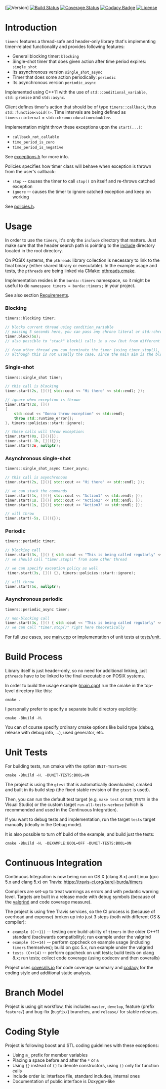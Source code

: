 [![Version](https://img.shields.io/badge/version-0.9.9-green.svg)]
[![Build Status](https://travis-ci.org/karel-burda/timers.svg?branch=develop)](https://travis-ci.org/karel-burda/timers)
[![Coverage Status](https://coveralls.io/repos/github/karel-burda/timers/badge.svg?branch=develop)](https://coveralls.io/github/karel-burda/timers?branch=develop)
[![Codacy Badge](https://api.codacy.com/project/badge/Grade/27e08eaa6aa64eddbe4a79085e95ebcc)](https://www.codacy.com/app/karel-burda/timers?utm_source=github.com&amp;utm_medium=referral&amp;utm_content=karel-burda/timers&amp;utm_campaign=Badge_Grade)
[![License](https://img.shields.io/badge/license-MIT_License-green.svg?style=flat)](LICENSE)

# Introduction
`timers` features a thread-safe and header-only library that's implementing timer-related functionality and provides following features:
* General blocking timer: `blocking`
* Single-shot timer that does given action after time period expires: `single_shot`
* Its asynchronous version `single_shot_async`
* Timer that does some action periodically: `periodic`
* Its asynchronous version `periodic_async`

Implemented using C++11 with the use of `std::conditional_variable`, `std::promise` and `std::async`.

Client defines timer's action that should be of type `timers::callback`, thus `std::function<void()>`.
Time intervals are being defined as `timers::interval` = `std::chrono::duration<double>`.

Implementation might throw these exceptions upon the `start(...)`:
* `callback_not_callable`
* `time_period_is_zero`
* `time_period_is_negative`

See [exceptions.h](include/timers/exceptions.h) for more info.

Policies specifies how timer class will behave when exception is thrown from the user's callback:
* `stop` -- causes the timer to call `stop()` on itself and re-throws catched exception
* `ignore` -- causes the timer to ignore catched exception and keep on working

See [policies.h](include/timers/policies.h).

# Usage
In order to use the `timers`, it's only the `include` directory that matters. Just make sure that the header search path is pointing to the [include](include) directory located in the root directory.

On POSIX systems, the `pthreads` library collection is necessary to link to the final binary (either shared library or executable).
In the example usage and tests, the `pthreads` are being linked via CMake: [pthreads.cmake](cmake-helpers/pthreads.cmake).

Implementation resides in the `burda::timers` namespace, so it might be useful to do `namespace timers = burda::timers;` in your project.

See also section [Requirements](#Requirements).

### Blocking
```cpp
timers::blocking timer;

// blocks current thread using condition_variable
// passing 5 seconds here, you can pass any chrono literal or std::chrono::duration manually
timer.block(5s);
// also possible to "stack" block() calls in a row (but from different thrads)

// from other thread you can terminate the timer (using timer.stop()),
// although this is not usually the case, since the main aim is the blocking behaviour itself
```

### Single-shot
```cpp
timers::single_shot timer;

// this call is blocking
timer.start(2s, [](){ std::cout << "Hi there" << std::endl; });

// ignore when exception is thrown
timer.start(2s, []()
{
    std::cout << "Gonna throw exception" << std::endl;
    throw std::runtime_error{};
}, timers::policies::start::ignore);

// these calls will throw exception:
timer.start(0s, [](){});
timer.start(-1h, [](){});
timer.start(2m, nullptr);
```

### Asynchronous single-shot
```cpp
timers::single_shot_async timer_async;

// this call is asynchronous
timer.start(2s, [](){ std::cout << "Hi there" << std::endl; });

// we can stack the commands
timer.start(1s, [](){ std::cout << "Action1" << std::endl; });
timer.start(1s, [](){ std::cout << "Action2" << std::endl; });
timer.start(1s, [](){ std::cout << "Action3" << std::endl; });

// will throw
timer.start(-5s, [](){});
```

### Periodic
```cpp
timers::periodic timer;

// blocking call
timer.start(3s, []() { std::cout << "This is being called regularly" << std::endl; });
// we should call "timer.stop()" from some other thread

// we can specify exception policy as well
 timer.start(3s, []() {}, timers::policies::start::ignore);

// will throw
timer.start(5s, nullptr);
```

### Asynchronous periodic
```cpp
timers::periodic_async timer;

// non-blocking call
timer.start(3s, []() { std::cout << "This is being called regularly" << std::endl; });
// we can call "timer.stop()" right here theoretically
```

For full use cases, see [main.cpp](example/src/main.cpp) or implementation of unit tests at [tests/unit](tests/unit).

# Build Process
Library itself is just header-only, so no need for additional linking, just `pthreads` have to be linked to the final executable on POSIX systems.

In order to build the usage example ([main.cpp](example/src/main.cpp)) run the cmake in the top-level directory like this:

`cmake .`

I personally prefer to specify a separate build directory explicitly:

`cmake -Bbuild -H.`

You can of course specify ordinary cmake options like build type (debug, release with debug info, ...), used generator, etc.

# Unit Tests
For building tests, run cmake with the option `UNIT-TESTS=ON`:

`cmake -Bbuild -H. -DUNIT-TESTS:BOOL=ON`

The project is using the `gtest` that is automatically downloaded, cmaked and built in its build step
(the fixed stable revision of the `gtest` is used).

Then, you can run the default test target (e.g. `make test` or `RUN_TESTS` in the Visual Studio)
or the custom target `run-all-tests-verbose` (which is recommended and used in the Continuous Integration).

If you want to debug tests and implementation, run the target `tests` target manually (ideally in the Debug mode).

It is also possible to turn off build of the example, and build just the tests:

`cmake -Bbuild -H. -DEXAMPLE:BOOL=OFF -DUNIT-TESTS:BOOL=ON`

# Continuous Integration
Continuous Integration is now being run on OS X (clang 8.x) and Linux (gcc 5.x and clang 5.x) on Travis: https://travis-ci.org/karel-burda/timers

Compilers are set-up to treat warnings as errors and with pedantic warning level. Targets are built in a release mode with debug symbols (because of the [valgrind](http://valgrind.org) and code coverage measure).

The project is using free Travis services, so the CI process is (because of overhead and expense) broken up into just 3 steps (both with different OS & compiler):
* `example (C++11)` -- testing core build-ability of `timers` in the older C++11 standard (backwards compatibility); run example under the valgrind
* `example (C++14)` -- perform cppcheck on example usage (including `timers` themselves); build on gcc 5.x, run example under the valgrind
* `tests (C++14)` -- perform cppcheck on unit tests; build tests on clang 8.x; run tests; collect code coverage (using codecov and then coveralls)

Project uses [coveralls.io](https://coveralls.io/github/karel-burda/timers) for code coverage summary and [codacy](https://app.codacy.com/app/karel-burda/timers/dashboard) for the coding style and additional static analysis.

# Branch Model
Project is using git workflow, this includes `master`, `develop`, feature (prefix `feature/`)
and bug-fix (`bugfix/`) branches, and `release/` for stable releases. 

# Coding Style
Project is following boost and STL coding guidelines with these exceptions:
* Using `m_` prefix for member variables
* Placing a space before and after the `*` or `&`
* Using `{}` instead of `()` to denote constructors, using `()` only for function calls
* Include order is: interface file, standard includes, internal ones
* Documentation of public interface is Doxygen-like
